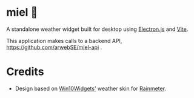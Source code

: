 # miel 🍯

A standalone weather widget built for desktop using [Electron.js](https://www.electronjs.org/) and [Vite](https://vitejs.dev/).

This application makes calls to a backend API, https://github.com/arwebSE/miel-api .

# Credits

* Design based on [Win10Widgets'](https://github.com/tjmarkham/win10widgets) weather skin for [Rainmeter](https://www.rainmeter.net/).
